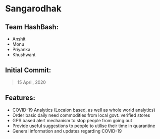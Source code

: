 # Sangarodhak

## Team HashBash:
* Anshit
* Monu
* Priyanka
* Khushwant

## Initial Commit:
> 15 April, 2020

## Features:
* COVID-19 Analytics (Locaion based, as well as whole world analytics)
* Order basic daily need commodities from local govt. verified stores
* GPS based alert mechanism to stop people from going out
* Provide useful suggestions to people to utilise their time in quarantine
* General information and updates regarding COVID-19
